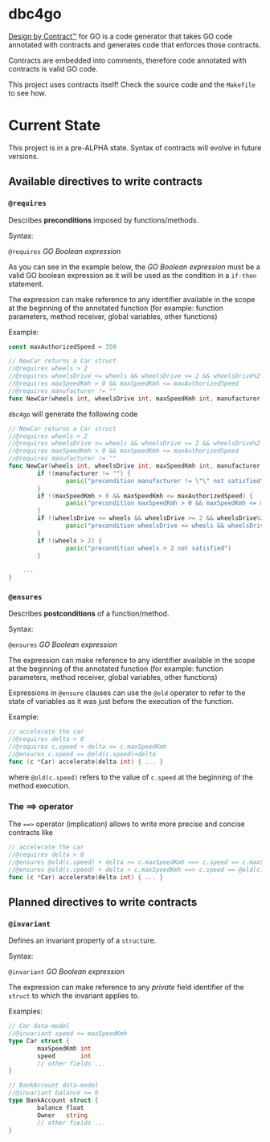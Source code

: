 # dbc4go

[Design by Contract&trade;](https://en.wikipedia.org/wiki/Design_by_contract) for GO is a code generator that takes GO code annotated with contracts and generates code that enforces those contracts.  

Contracts are embedded into comments, therefore code annotated with contracts is valid GO code.

This project uses contracts itself! Check the source code and the `Makefile` to see how.

# Current State

This project is in a pre-ALPHA state.
Syntax of contracts will evolve in future versions.

## Available directives to write contracts

### `@requires`

Describes **preconditions** imposed by functions/methods.     

Syntax:

`@requires` _GO Boolean expression_

As you can see in the example below, the _GO Boolean expression_ must be a valid GO boolean expression as it will be used as the condition in a `if-then` statement.

The expression can make reference to any identifier available in the scope at the beginning of the annotated function (for example: function parameters, method receiver, global variables, other functions)

Example:

```go
const maxAuthorizedSpeed = 350

// NewCar returns a Car struct
//@requires wheels > 2
//@requires wheelsDrive <= wheels && wheelsDrive >= 2 && wheelsDrive%2 == 0
//@requires maxSpeedKmh > 0 && maxSpeedKmh <= maxAuthorizedSpeed
//@requires manufacturer != ""
func NewCar(wheels int, wheelsDrive int, maxSpeedKmh int, manufacturer string) Car { ... }
```

`dbc4go` will generate the following code

```go
// NewCar returns a Car struct
//@requires wheels > 2
//@requires wheelsDrive <= wheels && wheelsDrive >= 2 && wheelsDrive%2 == 0
//@requires maxSpeedKmh > 0 && maxSpeedKmh <= maxAuthorizedSpeed
//@requires manufacturer != ""
func NewCar(wheels int, wheelsDrive int, maxSpeedKmh int, manufacturer string) Car {
        if !(manufacturer != "") {
                panic("precondition manufacturer != \"\" not satisfied")
        }
        if !(maxSpeedKmh > 0 && maxSpeedKmh <= maxAuthorizedSpeed) {
                panic("precondition maxSpeedKmh > 0 && maxSpeedKmh <= maxAuthorizedSpeed not satisfied")
        }
        if !(wheelsDrive <= wheels && wheelsDrive >= 2 && wheelsDrive%2 == 0) {
                panic("precondition wheelsDrive <= wheels && wheelsDrive >= 2 && wheelsDrive%2 == 0 not satisfied")
        }
        if !(wheels > 2) {
                panic("precondition wheels > 2 not satisfied")
        }

	...
}
```

### `@ensures`

Describes **postconditions** of a function/method.     

Syntax:

`@ensures` _GO Boolean expression_

The expression can make reference to any identifier available in the scope at the beginning of the annotated function (for example: function parameters, method receiver, global variables, other functions)

Expressions in `@ensure` clauses can use the `@old` operator to refer to the state of variables as it was just before the execution of the function.

Example:

```go
// accelerate the car
//@requires delta > 0
//@requires c.speed + delta <= c.maxSpeedKmh
//@ensures c.speed == @old(c.speed)+delta
func (c *Car) accelerate(delta int) { ... }
```

where `@old(c.speed)` refers to the value of `c.speed` at the beginning of the method execution.

### The ==> operator
The `==>` operator (implication) allows to write more precise and concise contracts like

```go
// accelerate the car
//@requires delta > 0
//@ensures @old(c.speed) + delta >= c.maxSpeedKmh ==> c.speed == c.maxSpeedKmh 
//@ensures @old(c.speed) + delta < c.maxSpeedKmh ==> c.speed == @old(c.speed) + delta
func (c *Car) accelerate(delta int) { ... }
```

## Planned directives to write contracts

### `@invariant`

Defines an invariant property of a `struct`ure.

Syntax:

`@invariant` _GO Boolean expression_

The expression can make reference to any _private_ field identifier of the `struct` to which the invariant applies to.

Examples:

```go
// Car data-model
//@invariant speed <= maxSpeedKmh
type Car struct {
        maxSpeedKmh int
        speed       int
        // other fields ...
}
```

```go
// BankAccount data-model
//@invariant balance >= 0
type BankAccount struct {
        balance float
        Owner   string
        // other fields ...
}
```
